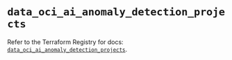 # `data_oci_ai_anomaly_detection_projects`

Refer to the Terraform Registry for docs: [`data_oci_ai_anomaly_detection_projects`](https://registry.terraform.io/providers/oracle/oci/6.18.0/docs/data-sources/ai_anomaly_detection_projects).

